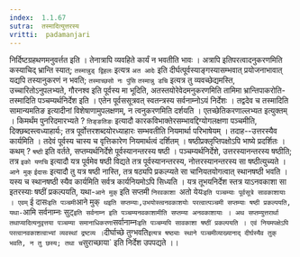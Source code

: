 ```yaml
---
index:  1.1.67
sutra:  तस्मादित्युत्तरस्य
vritti:  padamanjari
---
```


निर्दिष्टग्रहथणमनुवर्त्तत इति । तेनात्रापि व्यवहिते कार्यं न भवतीति भावः । अत्रापि इतिपरत्वादनुकरणमिति कस्याचिद् भ्रान्ति स्यात्; `तस्मान्नुड् द्विहलः` इत्यत्र `अत आदेः` इति दीर्घत्पूर्वस्याङ्गस्यासम्भवात् प्रयोजनाभावात् यद्यपि तस्यानुकरणं न भवति; `तस्माच्छसो नः पुंसि` `तस्मान्नु डचि` इत्यत्र तु व्यवच्छेद्यमस्ति, उच्चारितोऽनुपलभ्यते, गौरनश्व इति पूर्वस्य मा भूदिति, अतस्तयोरेवेदमनुकरणमिति तामिमा भ्रान्तिपाकरोति-तस्मादिति पञ्चम्यर्थनिर्देश इति । एतेन पूर्वससूत्रवत् स्वतन्त्रस्य सर्वनाम्नोऽयं निर्देशः । तद्वदेव च तस्मादिति सामान्यमतिङ इत्यादीनां विशेषाणामुपलक्षणम्, न त्वनुकरणमिति दर्शयति । एतच्छेतिकरणाल्लभ्यत इत्युक्तम् । किमर्थंम पुनरिदमारभ्यते ? `तिङ्ङतिङः` इत्यादौ कारकविभाक्तेरसम्भावद्दिग्योगलक्षणा पञ्चमीति, दिक्छब्दस्त्वध्याहार्यः; तत्र पूर्वोत्तरशब्दयोरध्याहारः सम्भवतीति नियमार्था परिभाषेयम् । तदाह--उत्तरस्यैव कार्यमिति । तदेवं पूर्वस्य चास्य च वृत्तिकारेण नियमार्थत्वं दर्शितम् ।
षष्ठीप्रक्लृप्तिपक्षोऽपि भाष्ये प्रदर्शितः । कथम् ? `षष्ठी` इति वर्तते, सप्तम्यर्थनिर्देशे पूर्वस्यानन्तरस्य षष्ठी । पञ्चम्यर्थनिर्देशे, उत्तरस्यानन्तरस्य षष्ठीति; तत्र `इको यणचि` इत्यादौ यत्र पूर्वमेव षष्ठी विद्यते तत्र पूर्वस्यानन्तरस्य, नोत्तरस्यानन्तरस्य सा षष्ठीत्युच्यते । `आने मुक्` `ईदासः` इत्यादौ तु यत्र षष्ठी नास्ति, तत्र षठ्यपि प्रकल्प्यते सा चानियतयोगत्वात् स्थानषष्ठी भवति । यस्य च स्थानषष्ठी स्यैव कार्यमिति सर्वत्र कार्यनियमोऽपि सिध्यति । यत्र तूभयनिर्देश स्तत्र याऽनवकाशा सा इतरस्याः षष्ठीं प्रकल्पयति, यथा-`आने मुक्` इति सप्तमी `निरवकाशा `अतो येयः` इति पञ्चम्याः पूर्वसूत्रे सावकाशायाः । एवम् ` ई दासः` इति पञ्चमी `आने मुक्` थइति सप्तम्याः,उभयोस्त्वनवकाशयोः परत्वात्पञ्चमी सप्तम्याः षष्ठी प्रकल्पयति, यथा-`आमि सर्वनाम्नः सुट्` इति सर्वनाम्न इति पञ्चम्यनवकाशामीति सप्तम्या अनवकाशायाः । अथ सप्तम्युत्तरार्था तथाप्यादित्यनुवृत्तया पञ्चम्या समानाधिकरणा `सर्वानाम्नः` इति पञ्चम्यपि सावकाशा षष्ठीं प्रकल्पयति । एवं नियमपक्षेऽपि परत्वानवकाशत्वाभ्यां व्यवस्थां द्रष्टव्य । `दीर्घाच्छे तुग्भवति` इत्यत्र षष्ठ्याः स्थाने पञ्चमीव्याख्यानाद् दीर्घस्यैव तुक् भवति, न तु छस्य; तथा च `सुराच्छाया` इति निर्देश उपपद्यते ।।
